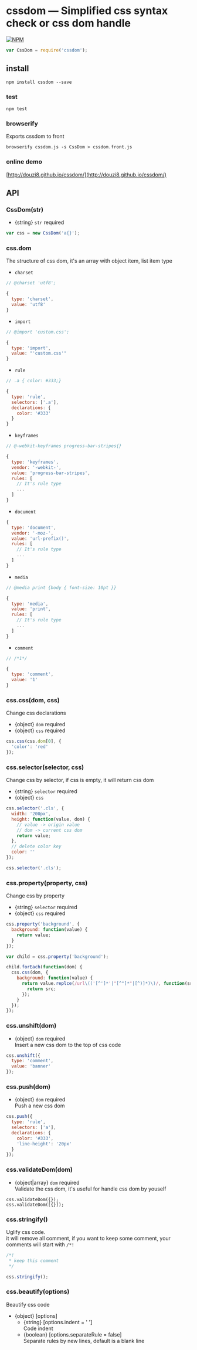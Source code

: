 # cssdom — Simplified css syntax check or css dom handle
[![NPM](https://nodei.co/npm/cssdom.png?downloads=true&downloadRank=true&stars=true)](https://nodei.co/npm/cssdom/)
```js
var CssDom = require('cssdom');
```

## install
```
npm install cssdom --save
```

### test
```
npm test
```

### browserify
Exports cssdom to front
```
browserify cssdom.js -s CssDom > cssdom.front.js
```

### online demo
[http://douzi8.github.io/cssdom/](http://douzi8.github.io/cssdom/)

## API
### CssDom(str)
* {string} ``str`` required
```js
var css = new CssDom('a{}');
```

### css.dom
The structure of css dom, it's an array with object item, list item type
* ``charset``
```js
// @charset 'utf8';

{
  type: 'charset',
  value: 'utf8'
}
```
* ``import``
```js
// @import 'custom.css';

{
  type: 'import',
  value: "'custom.css'"
}
```
* ``rule``
```js
// .a { color: #333;}

{
  type: 'rule',
  selectors: ['.a'],
  declarations: {
    color: '#333'
  }
}
```
* ``keyframes``
```js
// @-webkit-keyframes progress-bar-stripes{}

{
  type: 'keyframes',
  vendor: '-webkit-',
  value: 'progress-bar-stripes',
  rules: [
    // It's rule type
    ...
  ]
}
```
* ``document``
```js
{
  type: 'document',
  vendor: '-moz-',
  value: 'url-prefix()',
  rules: [
    // It's rule type
    ...
  ]
}
```
* ``media``
```js
// @media print {body { font-size: 10pt }}

{
  type: 'media',
  value: 'print',
  rules: [
    // It's rule type
    ...
  ]
}
```
* ``comment``
```js
// /*1*/

{
  type: 'comment',
  value: '1'
}
```
### css.css(dom, css)
Change css declarations
* {object} ``dom`` required
* {object} ``css`` required
```js
css.css(css.dom[0], {
  'color': 'red'
});
```

### css.selector(selector, css)
Change css by selector, if css is empty, it will return css dom
* {string} ``selector`` required
* {object} ``css``
```js
css.selector('.cls', {
  width: '200px',
  height: function(value, dom) {
    // value -> origin value
    // dom -> current css dom
    return value;
  },
  // delete color key
  color: ''
});

css.selector('.cls');
```

### css.property(property, css)
Change css by property
* {string} ``selector`` required
* {object} ``css`` required
```js
css.property('background', {
  background: function(value) {
    return value;
  }
});

var child = css.property('background');

child.forEach(function(dom) {
  css.css(dom, {
    background: function(value) {
      return value.replce(/url\(('[^']*'|"[^"]*"|[^)]*)\)/, function(src) {
        return src;
      });
    }
  });
});
```

### css.unshift(dom)
* {object} ``dom`` required  
Insert a new css dom to the top of css code
```js
css.unshift({
  type: 'comment',
  value: 'banner'
});
```

### css.push(dom)
* {object} ``dom`` required  
Push a new css dom
```js
css.push({
  type: 'rule',
  selectors: ['a'],
  declarations: {
    color: '#333',
    'line-height': '20px'
  }
});
```

### css.validateDom(dom)
* {object|array} ``dom`` required  
Validate the css dom, it's useful for handle css dom by youself
```
css.validateDom({});
css.validateDom([{}]);
```

### css.stringify()
Uglify css code.  
it will remove all comment, if you want to keep some comment, your comments will start with ``/*!``
```css
/*!
 * keep this comment
 */
```
```js
css.stringify();
```
### css.beautify(options)
Beautify css code
* {object} [options]
  * {string} [options.indent = '  ']  
Code indent
  * {boolean} [options.separateRule = false]  
Separate rules by new lines, default is a blank line